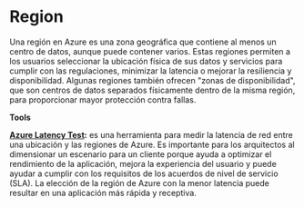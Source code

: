 # Region

Una región en Azure es una zona geográfica que contiene al menos un centro de datos, aunque puede contener varios. Estas regiones permiten a los usuarios seleccionar la ubicación física de sus datos y servicios para cumplir con las regulaciones, minimizar la latencia o mejorar la resiliencia y disponibilidad. Algunas regiones también ofrecen "zonas de disponibilidad", que son centros de datos separados físicamente dentro de la misma región, para proporcionar mayor protección contra fallas.

**Tools**

**[Azure Latency Test](https://www.azurespeed.com/Azure/Latency):** es una herramienta para medir la latencia de red entre una ubicación y las regiones de Azure. Es importante para los arquitectos al dimensionar un escenario para un cliente porque ayuda a optimizar el rendimiento de la aplicación, mejora la experiencia del usuario y puede ayudar a cumplir con los requisitos de los acuerdos de nivel de servicio (SLA). La elección de la región de Azure con la menor latencia puede resultar en una aplicación más rápida y receptiva.

